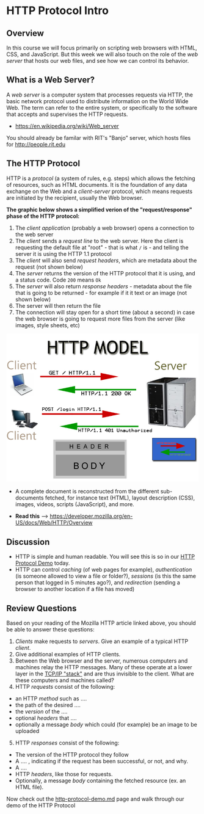 # HTTP Protocol Intro

## Overview
In this course we will focus primarily on scripting web browsers with HTML, CSS, and JavaScript. But this week we will also touch on the role of the *web server* that hosts our web files, and see how we can control its behavior. 

## What is a Web Server?
A *web server* is a computer system that processes requests via HTTP, the basic network protocol used to distribute information on the World Wide Web. The term can refer to the entire system, or specifically to the software that accepts and supervises the HTTP requests.

+ https://en.wikipedia.org/wiki/Web_server

You should already be familar with RIT's "Banjo" server, which hosts files for http://people.rit.edu

## The HTTP Protocol
HTTP is a *protocol* (a system of rules, e.g. steps) which allows the fetching of resources, such as HTML documents. It is the foundation of any data exchange on the Web and a *client-server* protocol, which means requests are initiated by the recipient, usually the Web browser. 

**The graphic below shows a simplified verion of the "request/response" phase of the HTTP protocol:**

1. The *client application* (probably a web browser) opens a connection to the web server
1. The *client* sends a *request line* to the web server. Here the client is requesting the default file at "root" - that is what `/` is - and telling the server it is using the HTTP 1.1 protocol
1. The *client* will also send *request headers*, which are metadata about the request (not shown below)
1. The *server* returns the version of the HTTP protocol that it is using, and a status code. Code `200` means `Ok`
1. The *server* will also return *response headers* - metadata about the file that is going to be returned  - for example if it it text or an image (not shown below)
1. The server will then return the file
1. The connection will stay open for a short time (about a second) in case the web browser is going to request more files from the server (like images, style sheets, etc)

![Request/Response](_images/HTTP-model.jpg)

- A complete document is reconstructed from the different sub-documents fetched, for instance text (HTML), layout description (CSS), images, videos, scripts (JavaScript), and more.

+ **Read this** --> https://developer.mozilla.org/en-US/docs/Web/HTTP/Overview

## Discussion
- HTTP is simple and human readable. You will see this is so in our [HTTP Protocol Demo](http-protocol-demo.md) today.
- HTTP can control *caching* (of web pages for example), *authentication* (is someone allowed to view a file or folder?), *sessions* (is this the same person that logged in 5 minutes ago?), and *redirection* (sending a browser to another location if a file has moved)

## Review Questions
Based on your reading of the Mozilla HTTP article linked above, you should be able to answer these questions:

1. *Clients* make requests to *servers*.  Give an example of a typical HTTP *client*.
1. Give additional examples of HTTP clients.
1. Between the Web browser and the server, numerous computers and machines relay the HTTP messages. Many of these operate at a lower  layer in the [TCP/IP "stack"](https://en.wikipedia.org/wiki/Internet_protocol_suite) and are thus invisible to the client. What are these computers and machines called?
1. HTTP *requests* consist of the following:
  - an HTTP *method* such as ....
  - the path of the desired ....
  - the *version* of the ....
  - optional *headers* that ....
  - optionally a message *body* which could (for example) be an image to be uploaded
5. HTTP *responses* consist of the following:
  - The version of the HTTP protocol they follow
  - A .... , indicating if the request has been successful, or not, and why.
  - A ....
  - HTTP *headers*, like those for requests.
  - Optionally, a message *body* containing the fetched resource (ex. an HTML file).
  
Now check out the [http-protocol-demo.md](http-protocol-demo.md) page and walk through our demo of the HTTP Protocol
